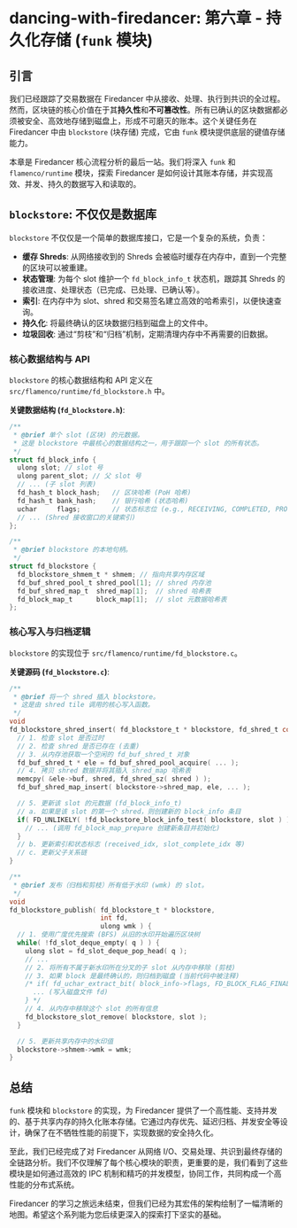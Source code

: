 # dancing-with-firedancer: 第六章 - 持久化存储 (`funk` 模块)

## 引言

我们已经跟踪了交易数据在 Firedancer 中从接收、处理、执行到共识的全过程。然而，区块链的核心价值在于其**持久性**和**不可篡改性**。所有已确认的区块数据都必须被安全、高效地存储到磁盘上，形成不可磨灭的账本。这个关键任务在 Firedancer 中由 `blockstore` (块存储) 完成，它由 `funk` 模块提供底层的键值存储能力。

本章是 Firedancer 核心流程分析的最后一站。我们将深入 `funk` 和 `flamenco/runtime` 模块，探索 Firedancer 是如何设计其账本存储，并实现高效、并发、持久的数据写入和读取的。

## `blockstore`: 不仅仅是数据库

`blockstore` 不仅仅是一个简单的数据库接口，它是一个复杂的系统，负责：

*   **缓存 Shreds**: 从网络接收到的 Shreds 会被临时缓存在内存中，直到一个完整的区块可以被重建。
*   **状态管理**: 为每个 slot 维护一个 `fd_block_info_t` 状态机，跟踪其 Shreds 的接收进度、处理状态（已完成、已处理、已确认等）。
*   **索引**: 在内存中为 slot、shred 和交易签名建立高效的哈希索引，以便快速查询。
*   **持久化**: 将最终确认的区块数据归档到磁盘上的文件中。
*   **垃圾回收**: 通过“剪枝”和“归档”机制，定期清理内存中不再需要的旧数据。

### 核心数据结构与 API

`blockstore` 的核心数据结构和 API 定义在 `src/flamenco/runtime/fd_blockstore.h` 中。

**关键数据结构 (`fd_blockstore.h`)**:

```c
/**
 * @brief 单个 slot (区块) 的元数据。
 * 这是 blockstore 中最核心的数据结构之一，用于跟踪一个 slot 的所有状态。
 */
struct fd_block_info {
  ulong slot; // slot 号
  ulong parent_slot; // 父 slot 号
  // ... (子 slot 列表)
  fd_hash_t block_hash;   // 区块哈希 (PoH 哈希)
  fd_hash_t bank_hash;    // 银行哈希 (状态哈希)
  uchar     flags;        // 状态标志位 (e.g., RECEIVING, COMPLETED, PROCESSED)
  // ... (Shred 接收窗口的关键索引)
};

/**
 * @brief blockstore 的本地句柄。
 */
struct fd_blockstore {
  fd_blockstore_shmem_t * shmem; // 指向共享内存区域
  fd_buf_shred_pool_t shred_pool[1]; // shred 内存池
  fd_buf_shred_map_t  shred_map[1];  // shred 哈希表
  fd_block_map_t      block_map[1];  // slot 元数据哈希表
};
```

### 核心写入与归档逻辑

`blockstore` 的实现位于 `src/flamenco/runtime/fd_blockstore.c`。

**关键源码 (`fd_blockstore.c`)**:

```c
/**
 * @brief 将一个 shred 插入 blockstore。
 * 这是由 shred tile 调用的核心写入函数。
 */
void
fd_blockstore_shred_insert( fd_blockstore_t * blockstore, fd_shred_t const * shred ) {
  // 1. 检查 slot 是否过时
  // 2. 检查 shred 是否已存在 (去重)
  // 3. 从内存池获取一个空闲的 fd_buf_shred_t 对象
  fd_buf_shred_t * ele = fd_buf_shred_pool_acquire( ... );
  // 4. 拷贝 shred 数据并将其插入 shred_map 哈希表
  memcpy( &ele->buf, shred, fd_shred_sz( shred ) );
  fd_buf_shred_map_insert( blockstore->shred_map, ele, ... );

  // 5. 更新该 slot 的元数据 (fd_block_info_t)
  // a. 如果是该 slot 的第一个 shred，则创建新的 block_info 条目
  if( FD_UNLIKELY( !fd_blockstore_block_info_test( blockstore, slot ) ) ) {
    // ... (调用 fd_block_map_prepare 创建新条目并初始化)
  }
  // b. 更新索引和状态标志 (received_idx, slot_complete_idx 等)
  // c. 更新父子关系链
}

/**
 * @brief 发布（归档和剪枝）所有低于水印 (wmk) 的 slot。
 */
void
fd_blockstore_publish( fd_blockstore_t * blockstore,
                       int fd,
                       ulong wmk ) {
  // 1. 使用广度优先搜索 (BFS) 从旧的水印开始遍历区块树
  while( !fd_slot_deque_empty( q ) ) {
    ulong slot = fd_slot_deque_pop_head( q );
    // ...
    // 2. 将所有不属于新水印所在分叉的子 slot 从内存中移除 (剪枝)
    // 3. 如果 block 是最终确认的，则归档到磁盘 (当前代码中被注释)
    /* if( fd_uchar_extract_bit( block_info->flags, FD_BLOCK_FLAG_FINALIZED ) ) {
      ... (写入磁盘文件 fd)
    } */
    // 4. 从内存中移除这个 slot 的所有信息
    fd_blockstore_slot_remove( blockstore, slot );
  }

  // 5. 更新共享内存中的水印值
  blockstore->shmem->wmk = wmk;
}
```

## 总结

`funk` 模块和 `blockstore` 的实现，为 Firedancer 提供了一个高性能、支持并发的、基于共享内存的持久化账本存储。它通过内存优先、延迟归档、并发安全等设计，确保了在不牺牲性能的前提下，实现数据的安全持久化。

至此，我们已经完成了对 Firedancer 从网络 I/O、交易处理、共识到最终存储的全链路分析。我们不仅理解了每个核心模块的职责，更重要的是，我们看到了这些模块是如何通过高效的 IPC 机制和精巧的并发模型，协同工作，共同构成一个高性能的分布式系统。

Firedancer 的学习之旅远未结束，但我们已经为其宏伟的架构绘制了一幅清晰的地图。希望这个系列能为您后续更深入的探索打下坚实的基础。
